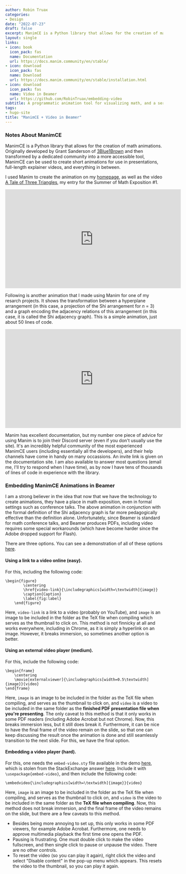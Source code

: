 ```yaml
---
author: Robin Truax
categories:
- Design
date: "2022-07-23"
draft: false
excerpt: ManimCE is a Python library that allows for the creation of math animations. Originally developed by Grant Sanderson of [3Blue1Brown](3blue1brown.com) and then transformed by a dedicated community into a more accessible tool, ManimCE can be used to create short animations for use in presentations, full-length explainer videos, and everything in between.
layout: single
links: 
- icon: book
  icon_pack: fas
  name: Documentation
  url: https://docs.manim.community/en/stable/
- icon: download
  icon_pack: fas
  name: Download
  url: https://docs.manim.community/en/stable/installation.html
- icon: download
  icon_pack: fas
  name: Video in Beamer
  url: https://github.com/RobinTruax/embedding-video
subtitle: A programmatic animation tool for visualizing math, and a series of hacky solutions for putting them in math talks.
tags:
- hugo-site
title: "ManimCE + Video in Beamer"
---
```


### Notes About ManimCE

ManimCE is a Python library that allows for the creation of math animations. Originally developed by Grant Sanderson of [3Blue1Brown](3blue1brown.com) and then transformed by a dedicated community into a more accessible tool, ManimCE can be used to create short animations for use in presentations, full-length explainer videos, and everything in between.

I used Manim to create the animation on my [homepage](/), as well as the video [A Tale of Three Triangles](https://www.youtube.com/watch?v=5nuYD2M2AX8), my entry for the Summer of Math Exposition #1.

<iframe width="560" height="315" src="https://www.youtube.com/embed/5nuYD2M2AX8" title="YouTube video player" frameborder="0" allow="accelerometer; autoplay; clipboard-write; encrypted-media; gyroscope; picture-in-picture" allowfullscreen></iframe>

Following is another animation that I made using Manim for one of my resarch projects. It shows the transformation between a hyperplane arrangement (in this case, a projection of the Shi arrangement for *n* = 3) and a graph encoding the adjacency relations of this arrangement (in this case, it is called the Shi adjacency graph). This is a simple animation, just about 50 lines of code.

<iframe width="560" height="315" src="https://www.youtube.com/embed/NCSb1YVd0ZY" title="YouTube video player" frameborder="0" allow="accelerometer; autoplay; clipboard-write; encrypted-media; gyroscope; picture-in-picture" allowfullscreen></iframe>

Manim has excellent documentation, but my number one piece of advice for using Manim is to join their Discord server (even if you don't usually use the site). It's an incredibly helpful community of the most experienced ManimCE users (including essentially all the developers), and their help channels have come in handy on many occassions. An invite link is given on the documentation site. I am also available to answer most questions (email me, I'll try to respond when I have time), as by now I have tens of thousands of lines of code in experience with the library. 

### Embedding ManimCE Animations in Beamer

I am a strong believer in the idea that now that we have the technology to create animations, they have a place in math exposition, even in formal settings such as conference talks. The above animation in conjunction with the formal definition of the Shi adjacency graph is far more pedagogically effective than the definition alone. Unfortunately, since Beamer is standard for math conference talks, and Beamer produces PDFs, including video requires some special workarounds (which have become harder since the Adobe dropped support for Flash).

There are three options. You can see a demonstration of all of these options [here](https://github.com/RobinTruax/embedding-video).

#### Using a link to a video online (easy).

For this, including the following code: 
```
\begin{figure}
        \centering
        \href{video-link}{\includegraphics[width=\textwidth]{image}}
        \caption{Caption}
        \label{fig:label}
    \end{figure}
```

Here, `video-link` is a link to a video (probably on YouTube), and `image` is an image to be included in the folder as the TeX file when compiling which serves as the thumbnail to click on. This method is not finnicky at all and works everywhere, including in Chrome, as it is simply a hyperlink on an image. However, it breaks immersion, so sometimes another option is better.

#### Using an external video player (medium).

For this, include the following code: 

```
\begin{frame}
    \centering
    \movie[externalviewer]{\includegraphics[width=0.5\textwidth]{image}}{video}
\end{frame}

```

Here, `image` is an image to be included in the folder as the TeX file when compiling, and serves as the thumbnail to click on, and `video` is a video to be included in the same folder as the **finished PDF presentation file when you're presenting**. The only caveat to this method is that it only works in some PDF readers (including Adobe Acrobat but not Chrome). Now, this breaks immersion less, but it still does break it. Furthermore, it can be nice to have the final frame of the video remain on the slide, so that one can keep discussing the result once the animation is done and still seamlessly transition to the next slide. For this, we have the final option.

#### Embedding a video player (hard).

For this, one needs the `embed-video.sty` file available in the demo [here](https://github.com/RobinTruax/embedding-video), which is stolen from the StackExchange answer [here](https://tex.stackexchange.com/questions/516029/media9-is-becoming-obsolete-dec-2020-any-alternatives-for-embedding-video-audio). Include it with `\usepackage{embed-video}`, and then include the following code: 

```
\embedvideo{\includegraphics[width=\textwidth]{image}}{video}
```

Here, `image` is an image to be included in the folder as the TeX file when compiling, and serves as the thumbnail to click on, and `video` is the video to be included in the same folder as the **TeX file when compiling**. Now, this method does not break immersion, and the final frame of the video remains on the slide, but there are a few caveats to this method.
 - Besides being more annoying to set up, this only works in some PDF viewers, for example Adobe Acrobat. Furthermore, one needs to approve multimedia playback the first time one opens the PDF.
 - Pausing is frustrating. One must double click to make the video fullscreen, and then single click to pause or unpause the video. There are no other controls.
 - To reset the video (so you can play it again), right click the video and select "Disable content" in the pop-up menu which appears. This resets the video to the thumbnail, so you can play it again.
